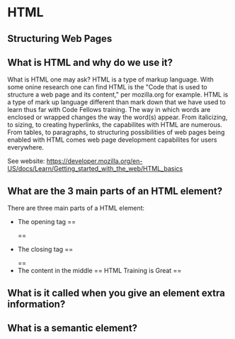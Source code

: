# **HTML**
## **Structuring Web Pages**

## **What is HTML and why do we use it?**
What is HTML one may ask? HTML is a type of markup language. With some onine research one can find HTML is the "Code that is used to structure a web page and its content," per mozilla.org for example. HTML is a type of mark up language different than mark down that we have used to learn thus far with Code Fellows training. The way in which words are enclosed or wrapped changes the way the word(s) appear. From italicizing, to sizing, to creating hyperlinks, the capabilites with HTML are numerous. From tables, to paragraphs, to structuring possibilities of web pages being enabled with HTML comes web page development capabilites for users everywhere.

See website:
https://developer.mozilla.org/en-US/docs/Learn/Getting_started_with_the_web/HTML_basics

## **What are the 3 main parts of an HTML element?**
There are three main parts of a HTML element:
- The opening tag == <p> ==
- The closing tag == </p> ==
- The content in the middle == HTML Training is Great ==

## **What is it called when you give an element extra information?**

## **What is a semantic element?**
